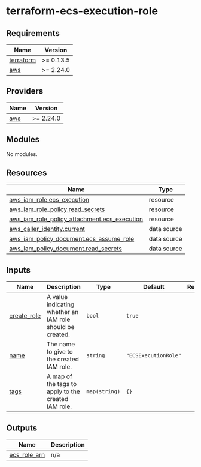 # terraform-ecs-execution-role

<!-- BEGINNING OF PRE-COMMIT-TERRAFORM DOCS HOOK -->
## Requirements

| Name | Version |
|------|---------|
| <a name="requirement_terraform"></a> [terraform](#requirement\_terraform) | >= 0.13.5 |
| <a name="requirement_aws"></a> [aws](#requirement\_aws) | >= 2.24.0 |

## Providers

| Name | Version |
|------|---------|
| <a name="provider_aws"></a> [aws](#provider\_aws) | >= 2.24.0 |

## Modules

No modules.

## Resources

| Name | Type |
|------|------|
| [aws_iam_role.ecs_execution](https://registry.terraform.io/providers/hashicorp/aws/latest/docs/resources/iam_role) | resource |
| [aws_iam_role_policy.read_secrets](https://registry.terraform.io/providers/hashicorp/aws/latest/docs/resources/iam_role_policy) | resource |
| [aws_iam_role_policy_attachment.ecs_execution](https://registry.terraform.io/providers/hashicorp/aws/latest/docs/resources/iam_role_policy_attachment) | resource |
| [aws_caller_identity.current](https://registry.terraform.io/providers/hashicorp/aws/latest/docs/data-sources/caller_identity) | data source |
| [aws_iam_policy_document.ecs_assume_role](https://registry.terraform.io/providers/hashicorp/aws/latest/docs/data-sources/iam_policy_document) | data source |
| [aws_iam_policy_document.read_secrets](https://registry.terraform.io/providers/hashicorp/aws/latest/docs/data-sources/iam_policy_document) | data source |

## Inputs

| Name | Description | Type | Default | Required |
|------|-------------|------|---------|:--------:|
| <a name="input_create_role"></a> [create\_role](#input\_create\_role) | A value indicating whether an IAM role should be created. | `bool` | `true` | no |
| <a name="input_name"></a> [name](#input\_name) | The name to give to the created IAM role. | `string` | `"ECSExecutionRole"` | no |
| <a name="input_tags"></a> [tags](#input\_tags) | A map of the tags to apply to the created IAM role. | `map(string)` | `{}` | no |

## Outputs

| Name | Description |
|------|-------------|
| <a name="output_ecs_role_arn"></a> [ecs\_role\_arn](#output\_ecs\_role\_arn) | n/a |
<!-- END OF PRE-COMMIT-TERRAFORM DOCS HOOK -->
